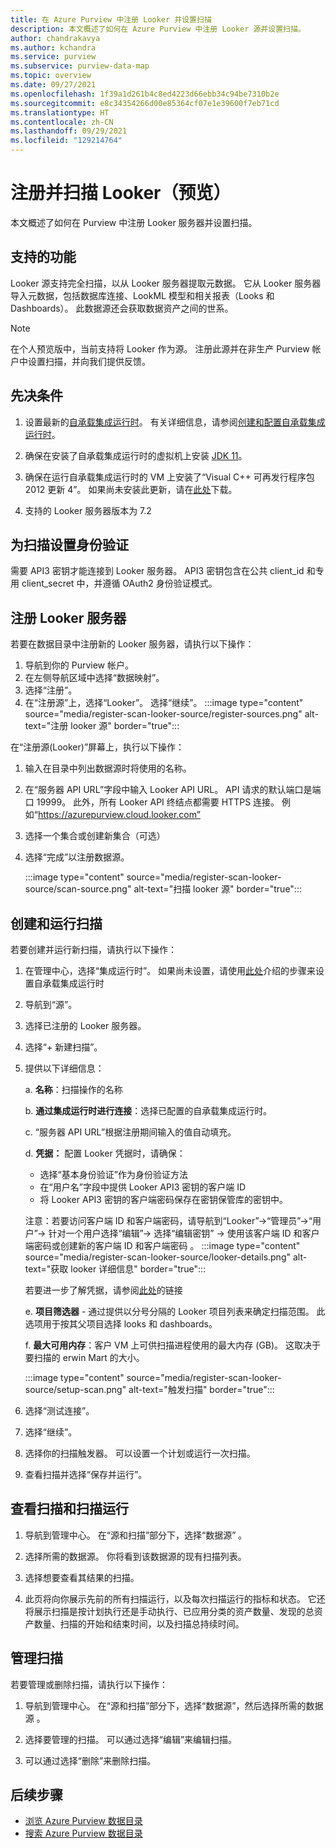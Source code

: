 ```yaml
---
title: 在 Azure Purview 中注册 Looker 并设置扫描
description: 本文概述了如何在 Azure Purview 中注册 Looker 源并设置扫描。
author: chandrakavya
ms.author: kchandra
ms.service: purview
ms.subservice: purview-data-map
ms.topic: overview
ms.date: 09/27/2021
ms.openlocfilehash: 1f39a1d261b4c8ed4223d66ebb34c94be7310b2e
ms.sourcegitcommit: e8c34354266d00e85364cf07e1e39600f7eb71cd
ms.translationtype: HT
ms.contentlocale: zh-CN
ms.lasthandoff: 09/29/2021
ms.locfileid: "129214764"
---
```

# <a name="register-and-scan-looker-preview"></a>注册并扫描 Looker（预览）

本文概述了如何在 Purview 中注册 Looker 服务器并设置扫描。

## <a name="supported-capabilities"></a>支持的功能

Looker 源支持完全扫描，以从 Looker 服务器提取元数据。 它从 Looker 服务器导入元数据，包括数据库连接、LookML 模型和相关报表（Looks 和 Dashboards）。 此数据源还会获取数据资产之间的世系。

> [!Note]
> 在个人预览版中，当前支持将 Looker 作为源。 注册此源并在非生产 Purview 帐户中设置扫描，并向我们提供反馈。

## <a name="prerequisites"></a>先决条件

1.  设置最新的[自承载集成运行时](https://www.microsoft.com/download/details.aspx?id=39717)。
    有关详细信息，请参阅[创建和配置自承载集成运行时](../data-factory/create-self-hosted-integration-runtime.md)。

2.  确保在安装了自承载集成运行时的虚拟机上安装 [JDK 11](https://www.oracle.com/java/technologies/javase-jdk11-downloads.html)。

3.  确保在运行自承载集成运行时的 VM 上安装了“Visual C++ 可再发行程序包 2012 更新 4”。 如果尚未安装此更新，请在[此处](https://www.microsoft.com/download/details.aspx?id=30679)下载。

4.  支持的 Looker 服务器版本为 7.2

## <a name="setting-up-authentication-for-a-scan"></a>为扫描设置身份验证

需要 API3 密钥才能连接到 Looker 服务器。 API3 密钥包含在公共 client_id 和专用 client_secret 中，并遵循 OAuth2 身份验证模式。

## <a name="register-a-looker-server"></a>注册 Looker 服务器

若要在数据目录中注册新的 Looker 服务器，请执行以下操作：

1. 导航到你的 Purview 帐户。
2. 在左侧导航区域中选择“数据映射”。
3. 选择“注册”。
4. 在“注册源”上，选择“Looker”。 选择“继续”。
    :::image type="content" source="media/register-scan-looker-source/register-sources.png" alt-text="注册 looker 源" border="true":::


在“注册源(Looker)”屏幕上，执行以下操作：

1. 输入在目录中列出数据源时将使用的名称。

2. 在“服务器 API URL”字段中输入 Looker API URL。 API 请求的默认端口是端口 19999。 此外，所有 Looker API 终结点都需要 HTTPS 连接。 例如“https://azurepurview.cloud.looker.com”

3. 选择一个集合或创建新集合（可选）

4. 选择“完成”以注册数据源。

    :::image type="content" source="media/register-scan-looker-source/scan-source.png" alt-text="扫描 looker 源" border="true":::

## <a name="creating-and-running-a-scan"></a>创建和运行扫描

若要创建并运行新扫描，请执行以下操作：

1. 在管理中心，选择“集成运行时”。 如果尚未设置，请使用[此处](./manage-integration-runtimes.md)介绍的步骤来设置自承载集成运行时

2. 导航到“源”。

3. 选择已注册的 Looker 服务器。

4. 选择“+ 新建扫描”。

5. 提供以下详细信息：

    a.  **名称**：扫描操作的名称

    b.  **通过集成运行时进行连接**：选择已配置的自承载集成运行时。

    c.  “服务器 API URL”根据注册期间输入的值自动填充。

    d.  **凭据：** 配置 Looker 凭据时，请确保：

    - 选择“基本身份验证”作为身份验证方法
    - 在“用户名”字段中提供 Looker API3 密钥的客户端 ID
    - 将 Looker API3 密钥的客户端密码保存在密钥保管库的密钥中。

    注意：若要访问客户端 ID 和客户端密码，请导航到“Looker”-\>“管理员”-\>“用户”-\> 针对一个用户选择“编辑”-\> 选择“编辑密钥” -\> 使用该客户端 ID 和客户端密码或创建新的客户端 ID 和客户端密码  。
    :::image type="content" source="media/register-scan-looker-source/looker-details.png" alt-text="获取 looker 详细信息" border="true":::
    

    若要进一步了解凭据，请参阅[此处](manage-credentials.md)的链接

    e.  **项目筛选器** - 通过提供以分号分隔的 Looker 项目列表来确定扫描范围。 此选项用于按其父项目选择 looks 和 dashboards。

    f.  **最大可用内存**：客户 VM 上可供扫描进程使用的最大内存 (GB)。 这取决于要扫描的 erwin Mart 的大小。

    :::image type="content" source="media/register-scan-looker-source/setup-scan.png" alt-text="触发扫描" border="true":::

6. 选择“测试连接”。

7. 选择“继续”。

8. 选择你的扫描触发器。 可以设置一个计划或运行一次扫描。

9. 查看扫描并选择“保存并运行”。

## <a name="viewing-your-scans-and-scan-runs"></a>查看扫描和扫描运行

1. 导航到管理中心。 在“源和扫描”部分下，选择“数据源” 。

2. 选择所需的数据源。 你将看到该数据源的现有扫描列表。

3. 选择想要查看其结果的扫描。

4. 此页将向你展示先前的所有扫描运行，以及每次扫描运行的指标和状态。 它还将展示扫描是按计划执行还是手动执行、已应用分类的资产数量、发现的总资产数量、扫描的开始和结束时间，以及扫描总持续时间。

## <a name="manage-your-scans"></a>管理扫描

若要管理或删除扫描，请执行以下操作：

1. 导航到管理中心。 在“源和扫描”部分下，选择“数据源”，然后选择所需的数据源 。

2. 选择要管理的扫描。 可以通过选择“编辑”来编辑扫描。

3. 可以通过选择“删除”来删除扫描。

## <a name="next-steps"></a>后续步骤

- [浏览 Azure Purview 数据目录](how-to-browse-catalog.md)
- [搜索 Azure Purview 数据目录](how-to-search-catalog.md)
